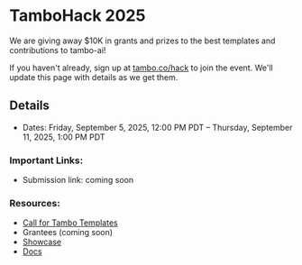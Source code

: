 # TamboHack 2025

We are giving away $10K in grants and prizes to the best templates and contributions to tambo-ai!

If you haven't already, sign up at [tambo.co/hack](https://tambo.co/hack) to join the event. We'll update this page with details as we get them.

## Details

- Dates: Friday, September 5, 2025, 12:00 PM PDT – Thursday, September 11, 2025, 1:00 PM PDT

### Important Links:

- Submission link: coming soon

### Resources:

- [Call for Tambo Templates](./call-for-templates.md)
- Grantees (coming soon)
- [Showcase](https://ui.tambo.co)
- [Docs](https://docs.tambo.co)
